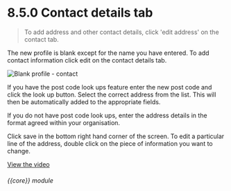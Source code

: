 # 8.5.0    Contact details tab

> To add address and other contact details, click 'edit address' on the contact tab. 

The new profile is blank except for the name you have entered. To add contact information click edit on the contact details tab. 

![Blank profile - contact]({{imgpath}}46a.png)

If you have the post code look ups feature enter the new post code and click the look up button. Select the correct address from the list. This will then be automatically added to the appropriate fields. 

If you do not have post code look ups, enter the address details in the format agreed within your organisation.

Click save in the bottom right hand corner of the screen. To edit a particular line of the address, double click on the piece of information you want to change. 

[View the video](/help/video/id/8)
###### {{core}} module

